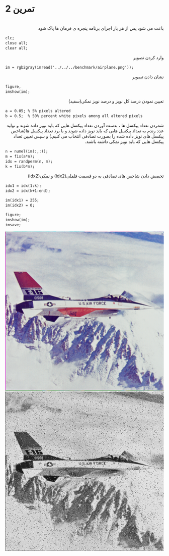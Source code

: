 # تمرین 2

<br />
<div dir="rtl">
    باعث می شود پس از هر بار اجرای برنامه پنجره ی فرمان ها پاک شود   
</div>

```
clc;
close all;
clear all;
```

<div dir="rtl">
 وارد کردن تصویر
</div>


```
im = rgb2gray(imread('../../../benchmark/airplane.png'));
```

<div dir="rtl">
  نشان دادن تصویر
</div>

```
figure,
imshow(im);
```

<div dir="rtl">
 تعیین نمودن درصد کل نویز و درصد نویز نمکی(سفید)
</div>

```
a = 0.05; % 5% pixels altered
b = 0.5;  % 50% percent white pixels among all altered pixels
```

<div dir="rtl">
 شمردن تعداد پیکسل ها ، بدست آوردن تعداد پیکسل هایی که باید نویز داده شوند و تولید عدد رندم به تعداد پیکسل هایی که باید نویز داده شوند و با برد تعداد پیکسل ها(شاخص پیکسل های نویز داده شده را بصورت تصادفی انتخاب می کنیم.) و سپس تعیین تعداد پیکسل هایی که باید نویز نمکی داشته باشند. 
</div>


```
n = numel(im(:,:));
m = fix(a*n);
idx = randperm(n, m);
k = fix(b*m);
```

<div dir="rtl">
  تخصض دادن شاخص های تصادفی به دو قسمت فلفلی(idx2) و نمکی(idx2) 
</div>

```
idx1 = idx(1:k);
idx2 = idx(k+1:end);
```

<div dir="rtl">
 
</div>

```
im(idx1) = 255;
im(idx2) = 0;
```

<div dir="rtl">
 
</div>

```
figure;
imshow(im);
imsave;
```
![picture](../../../benchmark/airplane.png)
![output](t11.png)
